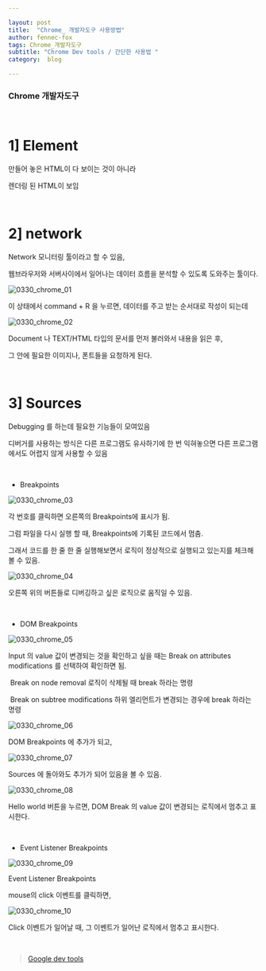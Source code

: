```yaml
---

layout: post
title:  "Chrome_ 개발자도구 사용방법"
author: fennec-fox
tags: Chrome_개발자도구
subtitle: "Chrome Dev tools / 간단한 사용법 "
category:  blog

---
```


### Chrome 개발자도구

<br>

# 1] Element

만들어 놓은 HTML이 다 보이는 것이 아니라 

렌더링 된 HTML이 보임

<br>

# 2] network

Network 모니터링 툴이라고 할 수 있음,

웹브라우저와 서버사이에서 일어나는 데이터 흐름을 분석할 수 있도록 도와주는 툴이다.

 ![0330_chrome_01](/assets/img_studed/0330_chrome_01.png)

이 상태에서 command + R 을 누르면, 데이터를 주고 받는 순서대로 작성이 되는데

![0330_chrome_02](/assets/img_studed/0330_chrome_02.png)

Document 나 TEXT/HTML 타입의 문서를 먼저 불러와서 내용을 읽은 후, 

그 안에 필요한 이미지나, 폰트들을 요청하게 된다. 

<br>

# 3] Sources

Debugging 를 하는데 필요한 기능들이 모여있음 

디버거를 사용하는 방식은 다른 프로그램도 유사하기에 한 번 익혀놓으면 다른 프로그램에서도 어렵지 않게 사용할 수 있음

<br>

- Breakpoints

![0330_chrome_03](/assets/img_studed/0330_chrome_03.png)

각 번호를 클릭하면 오른쪽의 Breakpoints에 표시가 됨.

그럼 파일을 다시 실행 할 때, Breakpoints에 기록된 코드에서 멈춤. 

그래서 코드를 한 줄 한 줄 실행해보면서 로직이 정상적으로 실행되고 있는지를 체크해 볼 수 있음. 

![0330_chrome_04](/assets/img_studed/0330_chrome_04.png)

오른쪽 위의 버튼들로 디버깅하고 싶은 로직으로 움직일 수 있음.

<br>

- DOM Breakpoints

![0330_chrome_05](/assets/img_studed/0330_chrome_05.png)

Input 의 value 값이 변경되는 것을 확인하고 싶을 때는 Break on attributes modifications 를 선택하여 확인하면 됨.

​	Break on node removal 로직이 삭제될 때 break 하라는 명령

​	Break on subtree modifications 하위 엘리먼트가 변경되는 경우에 break 하라는 명령

![0330_chrome_06](/assets/img_studed/0330_chrome_06.png)

DOM Breakpoints 에 추가가 되고,

 ![0330_chrome_07](/assets/img_studed/0330_chrome_07.png)

Sources 에 돌아와도 추가가 되어 있음을 볼 수 있음. 

![0330_chrome_08](/assets/img_studed/0330_chrome_08.png)

Hello world 버튼을 누르면, DOM Break 의 value 값이 변경되는 로직에서 멈추고 표시한다. 

<br>

- Event Listener Breakpoints 

![0330_chrome_09](/assets/img_studed/0330_chrome_09.png)

Event Listener Breakpoints 

mouse의 click 이벤트를 클릭하면,

![0330_chrome_10](/assets/img_studed/0330_chrome_10.png)

Click 이벤트가 일어날 때, 그 이벤트가 일어난 로직에서 멈추고 표시한다. 

<br>

> [Google dev tools](https://developers.google.com/web/tools/chrome-devtools/?hl=ko#open)

